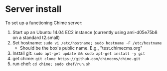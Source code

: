 Server install
==============

To set up a functioning Chime server:

1. Start up an Ubuntu 14.04 EC2 instance (currently using ami-d05e75b8 on a standard t2.small)
2. Set hostname: `sudo vi /etc/hostname; sudo hostname -F /etc/hostname`
    * Should be the box's public name. E.g., "test.chimecms.org" 
2. Install git: `sudo apt-get update && sudo apt-get install -y git`
3. get chime: `git clone https://github.com/chimecms/chime.git`
4. run chef: `cd chime; sudo chef/run.sh`